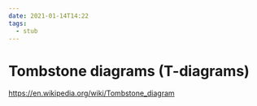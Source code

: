 ```yaml
---
date: 2021-01-14T14:22
tags: 
  - stub
---
```


# Tombstone diagrams (T-diagrams)

https://en.wikipedia.org/wiki/Tombstone_diagram
